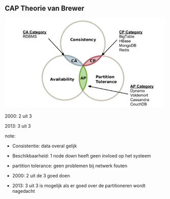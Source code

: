 ##  CAP Theorie van Brewer

![CAP THEORY](./img/1-intro/cap.png "CAP Theorie")

2000: 2 uit 3

2013: 3 uit 3

note:
- Consistentie: data overal gelijk
- Beschikbaarheid: 1 node down heeft geen invloed op het systeem
- partition tolerance: geen problemen bij netwerk fouten

- 2000: 2 uit de 3 goed doen
- 2013: 3 uit 3 is mogelijk als er goed over de partitioneren wordt nagedacht
